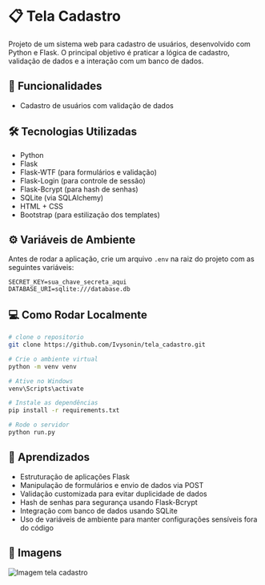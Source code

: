 # 📋 Tela Cadastro

Projeto de um sistema web para cadastro de usuários, desenvolvido com Python e Flask. O principal objetivo é praticar a lógica de cadastro, validação de dados e a interação com um banco de dados.

## 🚀 Funcionalidades

- Cadastro de usuários com validação de dados

## 🛠 Tecnologias Utilizadas

- Python
- Flask
- Flask-WTF (para formulários e validação)
- Flask-Login (para controle de sessão)
- Flask-Bcrypt (para hash de senhas)
- SQLite (via SQLAlchemy)
- HTML + CSS
- Bootstrap (para estilização dos templates)

## ⚙️ Variáveis de Ambiente

Antes de rodar a aplicação, crie um arquivo `.env` na raiz do projeto com as seguintes variáveis:

```
SECRET_KEY=sua_chave_secreta_aqui
DATABASE_URI=sqlite:///database.db
```

## 💻 Como Rodar Localmente

```bash
# clone o repositorio
git clone https://github.com/Ivysonin/tela_cadastro.git

# Crie o ambiente virtual
python -m venv venv

# Ative no Windows
venv\Scripts\activate

# Instale as dependências
pip install -r requirements.txt

# Rode o servidor
python run.py
```


## 📖 Aprendizados

- Estruturação de aplicações Flask
- Manipulação de formulários e envio de dados via POST
- Validação customizada para evitar duplicidade de dados
- Hash de senhas para segurança usando Flask-Bcrypt
- Integração com banco de dados usando SQLite
- Uso de variáveis de ambiente para manter configurações sensíveis fora do código

## 📸 Imagens
![Imagem tela cadastro](https://github.com/user-attachments/assets/67b21400-91fc-441f-9f14-827cc12886bf)
